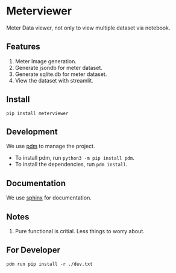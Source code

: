 # Meterviewer

Meter Data viewer, not only to view multiple dataset via notebook.

## Features

1. Meter Image generation.
2. Generate jsondb for meter dataset.
3. Generate sqlite.db for meter dataset.
4. View the dataset with streamlit.

## Install

`pip install meterviewer`

## Development

We use [pdm](https://pdm-project.org/) to manage the project.

- To install pdm, run `python3 -m pip install pdm`.
- To install the dependencies, run `pdm install`.

## Documentation

We use [sphinx](https://www.sphinx-doc.org/en/master/) for documentation.

## Notes

1. Pure functional is critial. Less things to worry about.


## For Developer

`pdm run pip install -r ./dev.txt`
